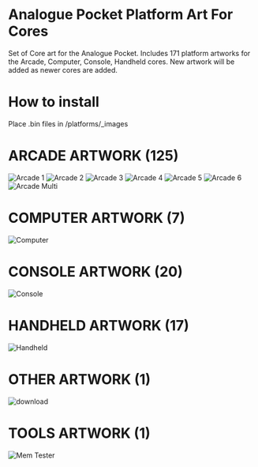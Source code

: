 # Analogue Pocket Platform Art For Cores
Set of Core art for the Analogue Pocket. Includes 171 platform artworks for the Arcade, Computer, Console, Handheld cores. New artwork will be added as newer cores are added.

# How to install
Place .bin files in /platforms/_images

# ARCADE ARTWORK (125)
![Arcade 1](https://github.com/user-attachments/assets/09c62f50-7173-4dcc-b78c-5140246eaad5)
![Arcade 2](https://github.com/user-attachments/assets/064610a0-5523-4f76-8ef8-e65908fd4efe)
![Arcade 3](https://github.com/user-attachments/assets/e03172ba-5f43-47ef-aff2-356a68937afa)
![Arcade 4](https://github.com/user-attachments/assets/8fe7f781-658d-455d-a865-570a33d65653)
![Arcade 5](https://github.com/user-attachments/assets/e3542787-8f38-4146-a9be-0cc289eb4233)
![Arcade 6](https://github.com/user-attachments/assets/9063d09a-e407-4774-b0c8-7961c2b39520)
![Arcade Multi](https://github.com/user-attachments/assets/1d672d4b-875d-4c0d-8c00-59ed3aa063eb)

# COMPUTER ARTWORK (7)
![Computer](https://github.com/user-attachments/assets/bb21dc6e-2f9e-4489-b789-42ddf9fb8894)

# CONSOLE ARTWORK (20)
![Console](https://github.com/user-attachments/assets/1302fd88-236b-428b-ba4c-44bc2a3c459a)

# HANDHELD ARTWORK (17)
![Handheld](https://github.com/user-attachments/assets/5aa511a3-73fc-4d64-bd69-84d401ea4013)

# OTHER ARTWORK (1)
![download](https://github.com/user-attachments/assets/01b7942f-c415-4ddb-a5af-4305cac78772)

# TOOLS ARTWORK (1)
![Mem Tester](https://github.com/user-attachments/assets/61da0974-0bc9-413c-b93b-15ef63af6e55)
